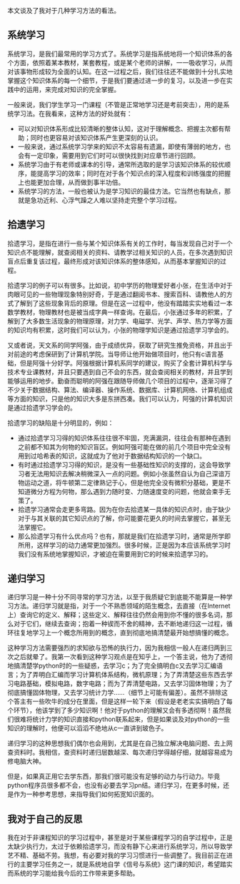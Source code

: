 
本文谈及了我对于几种学习方法的看法。

<!--more-->

## 系统学习

系统学习，是我们最常用的学习方式了。系统学习是指系统地将一个知识体系的各个方面，依照着某本教材，某套教程，或是某个老师的讲解，一一吸收学习，从而对该事物形成较为全面的认知。在这一过程之后，我们往往还不能做到十分扎实地掌握这个知识体系的每一个细节，于是我们要通过进一步的复习，以及进一步在实践中的运用，来完成对知识的完全掌握。

一般来说，我们学生学习一门课程（不管是正常地学习还是考前突击），用的是系统学习法。在我看来，这种方法的好处就有：

- 可以对知识体系形成比较清晰的整体认知，这对于理解概念、把握主次都有帮助；同时也更容易对该知识体系产生更深刻的认识。
- 一般来说，通过系统学习学来的知识不太容易有遗漏，即使有薄弱的地方，也会有一定印象，需要用到它们时可以很快找到对应章节进行回顾。
- 系统学习由于有老师或课本的引导，通常所选取的是学习该知识体系的较优顺序，能提高学习的效率；同时在对于各个知识点的深入程度和训练强度的把握上也能更加合理，从而做到事半功倍。
- 系统学习的方法，一般也被认为是学习知识的最佳方法。它当然也有缺点，那就是急功近利、心浮气躁之人难以坚持走完整个学习过程。

## 拾遗学习

拾遗学习，是指在进行一些与某个知识体系有关的工作时，每当发现自己对于一个知识点不能理解，就查阅相关的资料、请教学过相关知识的人员，在多次遇到知识盲点后重复该过程，最终形成对该知识体系的整体感知，从而基本掌握知识的过程。

拾遗学习的例子可以有很多。比如说，初中学历的物理爱好者小张，在生活中对于肉眼可见的一些物理现象特别好奇，于是通过翻阅书本、搜索百科、请教他人的方式了解到了这些现象背后的原理。但是在这一过程中，他没有踏踏实实地看过一本数学教材，物理教材也是被当成字典一样查询。在最后，小张通过多年的积累，了解到了大多数生活现象的物理原理，对力学、电磁学、光学、声学、热力学等方面的知识均有积累，这时我们可以认为，小张的物理学知识是通过拾遗学习学会的。

又或者说，天文系的同学阿强，由于成绩优异，获取了研究生推免资格，并且出于对前途的考虑保研到了计算机学院。当导师让他开始做项目时，他只有c语言基础，但是阿强十分好学。阿强根据计算机系同学的建议，购买了全套计算机科学与技术专业课教材，并且只要遇到自己不会的东西，就会查阅相关的教材，并且学到能够运用的地步。勤奋而聪明的阿强在跟随导师做几个项目的过程中，逐渐习得了不少关于数据结构、算法、编译器、操作系统、数据库、计算机网络、计算机组成等方面的知识，只是他的知识大多是东拼西凑。我们可以认为，阿强的计算机知识是通过拾遗学习学会的。

拾遗学习的缺陷是十分明显的，例如：

- 通过拾遗学习习得的知识体系往往很不牢固，充满漏洞，往往会有那种在遇到之前都不知其为何物的知识盲区。例如阿强可能在做的前几个项目中完全没有用到过哈希表的知识，这就成为了他对于数据结构知识的一个缺口。
- 有时通过拾遗学习习得的知识，是没有一些基础性知识的支撑的，这会导致学习者无法用知识去解决稍微深入一点的问题。例如小张虽然自认为自己深谙万物运动之道，将牛顿第二定律熟记于心，但是他完全没有微积分基础，更是不知道微分方程为何物，那么遇到力随时变、力随速度变的问题，他就会束手无策了。
- 拾遗学习通常会走更多弯路。因为在你去拾遗某一具体的知识点时，由于缺少对于与其关联的其它知识点的了解，你可能要花更久的时间去掌握它，甚至无法掌握它。
- 那么拾遗学习有什么优点吗？也有，那就是我们在拾遗学习时，通常是所学即所用，这样学习的动力通常更加强烈。很多时候，正是因为本应该系统学习时我们没有系统地掌握知识，才被迫在需要用到它的时候来拾遗学习的。

## 递归学习

递归学习是一种十分不同寻常的学习方法，以至于我质疑它到底能不能算是一种学习方法。递归学习就是指，对于一个不熟悉领域的陌生概念，去直接（在Internet上）查询它的定义、解释；这些定义、解释往往仍然会用到你不懂的很多名词，那么对于它们，继续去查询；抱着一种锲而不舍的精神，去不断地递归这一过程，循环往复地学习上一个概念所用到的概念，直到彻底地搞清楚最开始想搞懂的概念。

这种学习方法需要强烈的求知欲与恐怖的执行力，因为我相信一般人在递归两到三次之后就晕了。我第一次看到这种学习观点是在知乎上，一个答主说，他为了透彻地搞清楚学python时的一些疑惑，去学习c；为了完全搞明白c又去学习汇编语言；为了弄明白汇编而学习计算机体系结构，微机原理；为了弄清楚这些东西去学习电路基础，模拟电路，数字电路；而为了弄清楚电路，又去学习固体物理；为了彻底搞懂固体物理，又去学习统计力学……（细节上可能有偏差）。虽然不排除这个答主有一些吹牛的成分在里面，但是这样一轮下来（假设是老老实实搞明白了每个环节），他该学到了多少知识啊！他对于python的理解又会有多透彻啊！虽然我们很难将统计力学的知识直接和python联系起来，但是如果谈及对python的一些知识的理解时，他便可以滔滔不绝地从c一直讲到玻色子。

递归学习的这种思想我们偶尔也会用到，尤其是在自己独立解决电脑问题、去上网查资料时。我相信，查资料时递归层数越深、每次递归学得越仔细，就越容易成为修电脑大神。

但是，如果真正用它去学东西，那我们很可能没有足够的动力与行动力。毕竟python程序员很多都不会，也没有必要去学习pn结。递归学习，在更多时候，还是作为一种参考思想，来指导我们如何拓宽知识面的。

## 我对于自己的反思

我在对于非课程知识的学习过程中，甚至是对于某些课程学习的自学过程中，正是太缺少执行力，太过于依赖拾遗学习，而没有静下心来进行系统学习，所以导致学艺不精、基础不劳。我想，有必要对我的学习习惯进行一些调整了。我目前正在进行的主要学习任务之一，就是系统地自学《信号与系统》这门课的知识，希望踏实而系统的学习能给我今后的工作带来更多帮助。